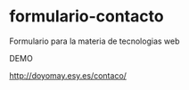 formulario-contacto
===================

Formulario para la materia de tecnologias web

DEMO

http://doyomay.esy.es/contaco/
